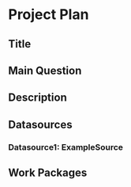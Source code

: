 # Project Plan

## Title


## Main Question



## Description



## Datasources



### Datasource1: ExampleSource


## Work Packages

<!-- List of work packages ordered sequentially-->
